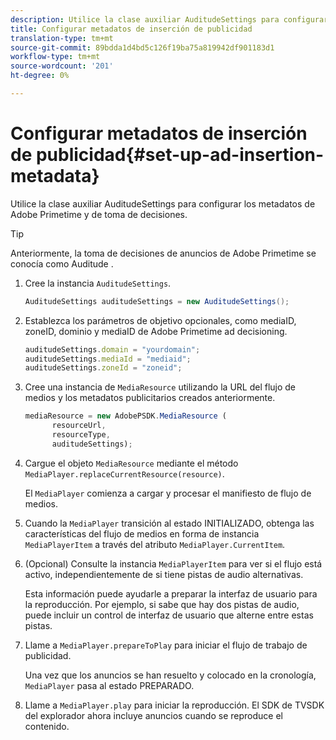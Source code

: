 ```yaml
---
description: Utilice la clase auxiliar AuditudeSettings para configurar los metadatos de Adobe Primetime y de toma de decisiones.
title: Configurar metadatos de inserción de publicidad
translation-type: tm+mt
source-git-commit: 89bdda1d4bd5c126f19ba75a819942df901183d1
workflow-type: tm+mt
source-wordcount: '201'
ht-degree: 0%

---
```



# Configurar metadatos de inserción de publicidad{#set-up-ad-insertion-metadata}

Utilice la clase auxiliar AuditudeSettings para configurar los metadatos de Adobe Primetime y de toma de decisiones.

>[!TIP]
>
>Anteriormente, la toma de decisiones de anuncios de Adobe Primetime se conocía como Auditude .

1. Cree la instancia `AuditudeSettings`.

   ```java
   AuditudeSettings auditudeSettings = new AuditudeSettings();
   ```

1. Establezca los parámetros de objetivo opcionales, como mediaID, zoneID, dominio y mediaID de Adobe Primetime ad decisioning.

   ```js
   auditudeSettings.domain = "yourdomain"; 
   auditudeSettings.mediaId = "mediaid"; 
   auditudeSettings.zoneId = "zoneid";
   ```

1. Cree una instancia de `MediaResource` utilizando la URL del flujo de medios y los metadatos publicitarios creados anteriormente.

   ```js
   mediaResource = new AdobePSDK.MediaResource ( 
         resourceUrl, 
         resourceType,  
         auditudeSettings);
   ```

1. Cargue el objeto `MediaResource` mediante el método `MediaPlayer.replaceCurrentResource(resource)`.

   El `MediaPlayer` comienza a cargar y procesar el manifiesto de flujo de medios.

1. Cuando la `MediaPlayer` transición al estado INITIALIZADO, obtenga las características del flujo de medios en forma de instancia `MediaPlayerItem` a través del atributo `MediaPlayer.CurrentItem`.
1. (Opcional) Consulte la instancia `MediaPlayerItem` para ver si el flujo está activo, independientemente de si tiene pistas de audio alternativas.

   Esta información puede ayudarle a preparar la interfaz de usuario para la reproducción. Por ejemplo, si sabe que hay dos pistas de audio, puede incluir un control de interfaz de usuario que alterne entre estas pistas.

1. Llame a `MediaPlayer.prepareToPlay` para iniciar el flujo de trabajo de publicidad.

   Una vez que los anuncios se han resuelto y colocado en la cronología, `  MediaPlayer ` pasa al estado PREPARADO.
1. Llame a `MediaPlayer.play` para iniciar la reproducción.
El SDK de TVSDK del explorador ahora incluye anuncios cuando se reproduce el contenido.
